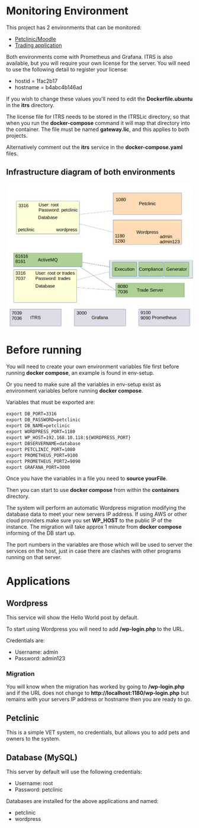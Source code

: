# Monitoring Environment

This project has 2 environments that can be monitored:

* [Petclinic/Moodle](containers/README.md)
* [Trading application](tradeapp/README.md)

Both environments come with Prometheus and Grafana.
ITRS is also available, but you will require your own license for the server.  You will need to use the following detail to register your license:

* hostid = 1fac2b17
* hostname = b4abc4b146ad

If you wish to change these values you'll need to edit the **Dockerfile.ubuntu** in the **itrs** directory.

The license file for ITRS needs to be stored in the ITRSLic directory, so that when you run the **docker-compose** command it will map that directory into the container.  The file must be named **gateway.lic**, and this applies to both projects.

Alternatively comment out the **itrs** service in the **docker-compose.yaml** files.

## Infrastructure diagram of both environments

![Infrastructure Diagram](infradiagram-docker.png)

# Before running

You will need to create your own environment variables file first before running **docker compose**, an example is found in env-setup.

Or you need to make sure all the variables in env-setup exist as environment variables before running **docker compose**.

Variables that must be exported are:
```
export DB_PORT=3316
export DB_PASSWORD=petclinic
export DB_NAME=petclinic
export WORDPRESS_PORT=1180
export WP_HOST=192.168.10.118:${WORDPRESS_PORT}
export DBSERVERNAME=database
export PETCLINIC_PORT=1080
export PROMETHEUS_PORT=9100
export PROMETHEUS_PORT2=9090
export GRAFANA_PORT=3000
```

Once you have the variables in a file you need to **source yourFile**.

Then you can start to use **docker compose** from within the **containers** directory.

The system will perform an automatic Wordpress migration modifying the database data to meet your new servers IP address.  If using AWS or other cloud providers make sure you set **WP_HOST** to the public IP of the instance.  The migration will take approx 1 minute from **docker compose** informing of the DB start up.

The port numbers in the variables are those which will be used to server the services on the host, just in case there are clashes with other programs running on that server.

# Applications

## Wordpress

This service will show the Hello World post by default.

To start using Wordpress you will need to add **/wp-login.php** to the URL.

Credentials are:
* Username: admin
* Password: admin123

### Migration

You will know when the migration has worked by going to **/wp-login.php** and if the URL does not change to **http://localhost:1180/wp-login.php** but remains with your servers IP address or hostname then you are ready to go.

## Petclinic

This is a simple VET system, no credentials, but allows you to add pets and owners to the system.

## Database (MySQL)

This server by default will use the following credentials:
* Username: root
* Password: petclinic

Databases are installed for the above applications and named:
* petclinic
* wordpress